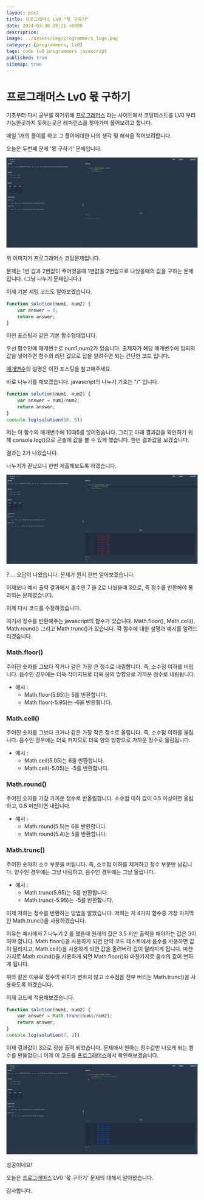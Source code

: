 ```yaml
---
layout: post
title: 프로그래머스 LV0 "몫 구하기"
date: 2024-03-30 20:21 +0900
description: 
image: ../assets/img/programmers_logo.png
category: [programmers, Lv0]
tags: code lv0 programmers javascript
published: true
sitemap: true
---
```


# 프로그래머스 Lv0 몫 구하기

  기초부터 다시 공부를 하기위해 [프로그래머스](https://programmers.co.kr/) 라는 사이트에서
  코딩테스트를 LV0 부터 가능한곳까지 못하는곳은 레퍼런스를 찾아가며 풀어보려고 합니다.
  
  매일 1개의 풀이를 하고 그 풀이에대한 나의 생각 및 해석을 적어보려합니다.

  오늘은 두번째 문제 '몫 구하기' 문제입니다.

  ![프로그래머스 이미지](/assets/img/몫구하기_01.png)

  위 이미지가 프로그래머스 코딩문제입니다.
  
  문제는 1번 값과 2번값이 주어졌을때 1번값을 2번값으로 나눴을때의 값을 구하는 문제입니다.
  (그냥 나누기 문제입니다.)

  이제 기본 세팅 코드도 알아보겠습니다.
  
```javascript
function solution(num1, num2) {
    var answer = 0;
    return answer;
}
``` 
이전 포스팅과 같은 기본 함수형태입니다.

우선 함수안에 매개변수로 num1,num2가 있습니다. 출제자가 해당 매개변수에 임의의 값을 넣어주면
함수의 리턴 값으로 답을 알려주면 되는 간단한 코드 입니다.

[매개변수](https://spearboy.github.io/posts/programmers_1/#여기서-매개변수란)의 설명은 이전 포스팅을 참고해주세요.

바로 나누기를 해보겠습니다. javascript의 나누기 기호는 "/" 입니다.

```javascript
function solution(num1, num2) {
    var answer = num1/num2;
    return answer;
}
console.log(solution(10, 5))
``` 

저는 이 함수의 매개변수에 10과5를 넣어줬습니다. 
그리고 아래 결과값을 확인하기 위해 console.log()으로 콘솔에 값을 볼 수 있게 했습니다.
한번 결과값을 보겠습니다.

결과는 2가 나왔습니다.

나누기가 끝났으니 한번 제출해보도록 하겠습니다.

![프로그래머스 이미지](/assets/img/몫구하기_02.png)

?.... 오답이 나왔습니다. 문제가 뭔지 한번 알아보겠습니다.

이제보니 예시 출력 결과에서 홀수인 7 을 2로 나눴을때 3으로, 즉 정수를 반환해야 통과되는 문제였습니다.

이제 다시 코드를 수정하겠습니다.

여기서 정수를 반환해주는 javascript의 함수가 있습니다.
Math.floor(), Math.ceil(), Math.round() 그리고 Math.trunc()가 있습니다.
각 함수에 대한 설명과 예시를 알려드리겠습니다.

### Math.floor()
주어진 숫자를 그보다 작거나 같은 가장 큰 정수로 내림합니다. 즉, 소수점 이하를 버립니다. 음수인 경우에는 더욱 작아지므로 더욱 음의 방향으로 가까운 정수로 내림됩니다.
+ 예시 :
    + Math.floor(5.95)는 5를 반환합니다.
    + Math.floor(-5.95)는 -6을 반환합니다.

### Math.ceil()
주어진 숫자를 그보다 크거나 같은 가장 작은 정수로 올립니다. 즉, 소수점 이하를 올립니다. 음수인 경우에는 더욱 커지므로 더욱 양의 방향으로 가까운 정수로 올림됩니다.
+ 예시 :
    + Math.ceil(5.05)는 6을 반환합니다.
    + Math.ceil(-5.05)는 -5를 반환합니다.

### Math.round()
주어진 숫자를 가장 가까운 정수로 반올림합니다. 소수점 이하 값이 0.5 이상이면 올림하고, 0.5 미만이면 내립니다.
+ 예시 :
    + Math.round(5.5)는 6을 반환합니다.
    + Math.round(5.4)는 5를 반환합니다.

### Math.trunc()
주어진 숫자의 소수 부분을 버립니다. 즉, 소수점 이하를 제거하고 정수 부분만 남깁니다. 양수인 경우에는 그냥 내림하고, 음수인 경우에는 그냥 올립니다.
+ 예시 :
    + Math.trunc(5.95)는 5를 반환합니다.
    + Math.trunc(-5.95)는 -5를 반환합니다.

이제 저희는 정수를 반환하는 방법을 알았습니다.
저희는 저 4가지 함수중 가장 마지막인 Math.trunc()을 사용하겠습니다.

이유는 예시에서 7 나누기 2 를 했을때 원래의 값은 3.5 지만 출력을 해야하는 값은 3이여야 합니다.
Math.floor()을 사용하게 되면 만약 코드 테스트에서 음수를 사용하면 값이 달라지고,
Math.ceil()을 사용하게 되면 값을 올려버려 값이 달라지게 됩니다.
마찬가지로 Math.round()을 사용하게 되면 Math.floor()와 마찬가지로 음수의 값이 변하게 됩니다.

위와 같은 이유로 정수의 위치가 변하지 않고 소수점을 전부 버리는 Math.trunc()을 사용하도록 하겠습니다.

이제 코드에 적용해보겠습니다.
```javascript
function solution(num1, num2) {
    var answer = Math.trunc(num1/num2);
    return answer;
}
console.log(solution(7, 2))
``` 

이제 결과값이 3으로 정상 출력 되었습니다.
문제에서 원하는 정수값만 나오게 되는 함수를 만들었으니
이제 이 코드를 [프로그래머스](https://programmers.co.kr/)에서 확인해보겠습니다.

![프로그래머스 이미지](/assets/img/몫구하기_03.png)

성공이네요!

오늘은 [프로그래머스](https://programmers.co.kr/) LV0 '몫 구하기' 문제의 대해서 알아봤습니다.

감사합니다.
